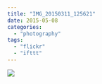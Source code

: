 ```yaml
---
title: "IMG_20150311_125621"
date: 2015-05-08
categories: 
  - "photography"
tags: 
  - "flickr"
  - "ifttt"
---
```


![](https://farm8.staticflickr.com/7763/16807620893_f600f199b5_b.jpg)
